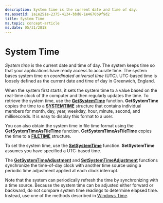 ```yaml
---
description: System time is the current date and time of day.
ms.assetid: 1a1e251e-2375-4134-bbd8-1e4670b9f9d2
title: System Time
ms.topic: concept-article
ms.date: 05/31/2018
---
```


# System Time

*System time* is the current date and time of day. The system keeps time so that your applications have ready access to accurate time. The system bases system time on *coordinated universal time* (UTC). UTC-based time is loosely defined as the current date and time of day in Greenwich, England.

When the system first starts, it sets the system time to a value based on the real-time clock of the computer and then regularly updates the time. To retrieve the system time, use the [**GetSystemTime**](/windows/win32/api/sysinfoapi/nf-sysinfoapi-getsystemtime) function. **GetSystemTime** copies the time to a [**SYSTEMTIME**](/windows/win32/api/minwinbase/ns-minwinbase-systemtime) structure that contains individual members for month, day, year, weekday, hour, minute, second, and milliseconds. It is easy to display this format to a user.

You can also obtain the system time in file time format using the [**GetSystemTimeAsFileTime**](/windows/win32/api/sysinfoapi/nf-sysinfoapi-getsystemtimeasfiletime) function. **GetSystemTimeAsFileTime** copies the time to a [**FILETIME**](/windows/win32/api/minwinbase/ns-minwinbase-filetime) structure.

To set the system time, use the [**SetSystemTime**](/windows/win32/api/sysinfoapi/nf-sysinfoapi-setsystemtime) function. **SetSystemTime** assumes you have specified a UTC-based time.

The [**GetSystemTimeAdjustment**](/windows/win32/api/sysinfoapi/nf-sysinfoapi-getsystemtimeadjustment) and [**SetSystemTimeAdjustment**](/windows/win32/api/sysinfoapi/nf-sysinfoapi-setsystemtimeadjustment) functions synchronize the time-of-day clock with another time source using a periodic time adjustment applied at each clock interrupt.

Note that the system can periodically refresh the time by synchronizing with a time source. Because the system time can be adjusted either forward or backward, do not compare system time readings to determine elapsed time. Instead, use one of the methods described in [Windows Time](windows-time.md).

 

 
